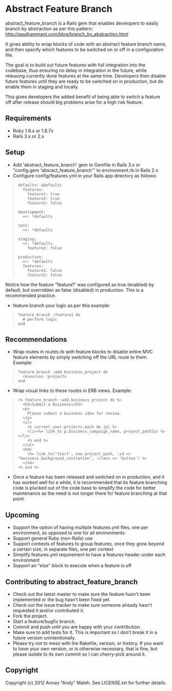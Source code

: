 Abstract Feature Branch
=======================

abstract_feature_branch is a Rails gem that enables developers to easily branch by
abstraction as per this pattern: http://paulhammant.com/blog/branch_by_abstraction.html

It gives ability to wrap blocks of code with an abstract feature branch name, and then
specify which features to be switched on or off in a configuration file.

The goal is to build out future features with full integration into the codebase, thus
ensuring no delay in integration in the future, while releasing currently done features
at the same time. Developers then disable future features until they are ready to be
switched on in production, but do enable them in staging and locally.

This gives developers the added benefit of being able to switch a feature off after
release should big problems arise for a high risk feature.

Requirements
------------
- Ruby 1.9.x or 1.8.7x
- Rails 3.x or 2.x

Setup
-----

- Add 'abstract_feature_branch' gem to Gemfile in Rails 3.x or
"config.gem 'absract_feature_branch'" to environment.rb in Rails 2.x
- Configure config/features.yml in your Rails app directory as follows:

>     defaults: &defaults
>       features:
>         feature1: true
>         feature2: true
>         feature3: false
>     
>     development:
>       <<: *defaults
>     
>     test:
>       <<: *defaults
>     
>     staging:
>       <<: *defaults
>         feature2: false
>     
>     production:
>       <<: *defaults
>       features:
>         feature1: false
>         feature2: false

Notice how the feature "feature1" was configured as true (enabled) by default, but
overridden as false (disabled) in production. This is a recommended practice.

- feature branch your logic as per this example:

>     feature_branch :feature1 do
>       # perform logic
>     end

Recommendations
---------------
- Wrap routes in routes.rb with feature blocks to disable entire MVC feature elements by
simply switching off the URL route to them. Example:

>     feature_branch :add_business_project do
>       resources :projects
>     end

- Wrap visual links to these routes in ERB views. Example:

>     <% feature_branch :add_business_project do %>
>       <h2>Submit a Business</h2>
>       <p>
>         Please submit a business idea for review.
>       </p>
>       <ul>
>         <% current_user.projects.each do |p| %>
>         <li><%= link_to p.business_campaign_name, project_path(p) %></li>
>         <% end %>
>       </ul>
>       <h4>
>         <%= link_to('Start', new_project_path, :id => "business_background_invitation", :class => 'button') %>
>       </h4>
>     <% end %>

- Once a feature has been released and switched on in production, and it has worked well for a while,
it is recommended that its feature branching code is plucked out of the code base to simplify the code
for better maintenance as the need is not longer there for feature branching at that point.

Upcoming
--------

- Support the option of having multiple features.yml files, one per environment, as opposed to one for all environments
- Support general Ruby (non-Rails) use
- Support contexts of features to group features, once they grow beyond a certain size, in separate files, one per context
- Simplify features.yml requirement to have a features header under each environment
- Support an "else" block to execute when a feature is off

Contributing to abstract_feature_branch
---------------------------------------

* Check out the latest master to make sure the feature hasn't been implemented or the bug hasn't been fixed yet.
* Check out the issue tracker to make sure someone already hasn't requested it and/or contributed it.
* Fork the project.
* Start a feature/bugfix branch.
* Commit and push until you are happy with your contribution.
* Make sure to add tests for it. This is important so I don't break it in a future version unintentionally.
* Please try not to mess with the Rakefile, version, or history. If you want to have your own version, or is otherwise necessary, that is fine, but please isolate to its own commit so I can cherry-pick around it.

Copyright
---------------------------------------

Copyright (c) 2012 Annas "Andy" Maleh. See LICENSE.txt for
further details.

